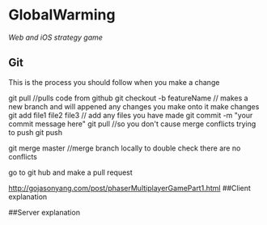 # GlobalWarming
*Web and iOS strategy game*

##  Git
This is the process you should follow when you make a change

git pull //pulls code from github
git checkout -b featureName // makes a new branch and will appened any changes you make onto it
make changes
git add file1 file2 file3 // add any files you have made
git commit -m "your commit message here"
git pull //so you don't cause merge conflicts trying to push
git push

git merge master //merge branch locally to double check there are no conflicts

go to git hub
and make a pull request


http://gojasonyang.com/post/phaserMultiplayerGamePart1.html
##Client explanation


##Server explanation
